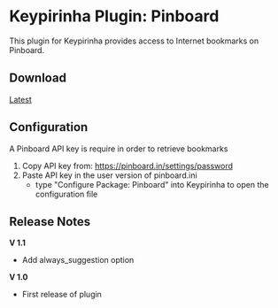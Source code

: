 Keypirinha Plugin: Pinboard
===========================

This plugin for Keypirinha provides access to Internet bookmarks on Pinboard.

Download
--------
[Latest](https://github.com/tuteken/Keypirinha-Plugin-Pinboard/releases/latest)

Configuration
-------------

A Pinboard API key is require in order to retrieve bookmarks

1. Copy API key from: https://pinboard.in/settings/password
2. Paste API key in the user version of pinboard.ini 
    * type "Configure Package: Pinboard" into Keypirinha to open the configuration file

Release Notes
-------------
**V 1.1**
- Add always_suggestion option

**V 1.0**
- First release of plugin
